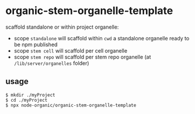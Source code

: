# organic-stem-organelle-template

scaffold standalone or within project organelle:

* scope `standalone` will scaffold within `cwd` a standalone organelle ready to be npm published
* scope `stem cell` will scaffold per cell organelle
* scope `stem repo` will scaffold per stem repo organelle (at `/lib/server/organelles` folder)

## usage

```
$ mkdir ./myProject
$ cd ./myProject
$ npx node-organic/organic-stem-organelle-template
```

